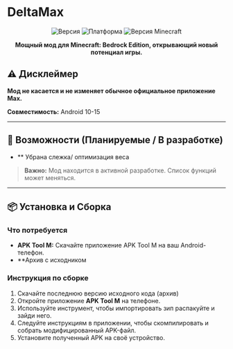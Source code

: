 # DeltaMax
<p align="center">
  <img src="https://img.shields.io/badge/Версия-В%20разработке-orange?style=for-the-badge" alt="Версия">
  <img src="https://img.shields.io/badge/Платформа-Android-blue?style=for-the-badge" alt="Платформа">
  <img src="https://img.shields.io/badge/Minecraft-1.20+-brightgreen?style=for-the-badge" alt="Версия Minecraft">
</p>

<p align="center">
  <strong>Мощный мод для Minecraft: Bedrock Edition, открывающий новый потенциал игры.</strong>
</p>

## ⚠️ Дисклеймер
**Мод не касается и не изменяет обычное официальное приложение Max.**

**Совместимость:** Android 10-15

---

## 🚀 Возможности (Планируемые / В разработке)

*   ** Убрана слежка/ оптимизация веса
> **Важно:** Мод находится в активной разработке. Список функций может меняться.

---

## 📦 Установка и Сборка

### Что потребуется
*   **APK Tool M:** Скачайте приложение APK Tool M на ваш Android-телефон.
*   **Архив с исходником
### Инструкция по сборке
1.  Скачайте последнюю версию исходного кода (архив)
2.  Откройте приложение **APK Tool M** на телефоне.
3.  Используйте инструмент, чтобы импортировать зип распакуйте и зайди него.
4.  Следуйте инструкциям в приложении, чтобы скомпилировать и собрать модифицированный APK-файл.
5.  Установите полученный APK на своё устройство.
